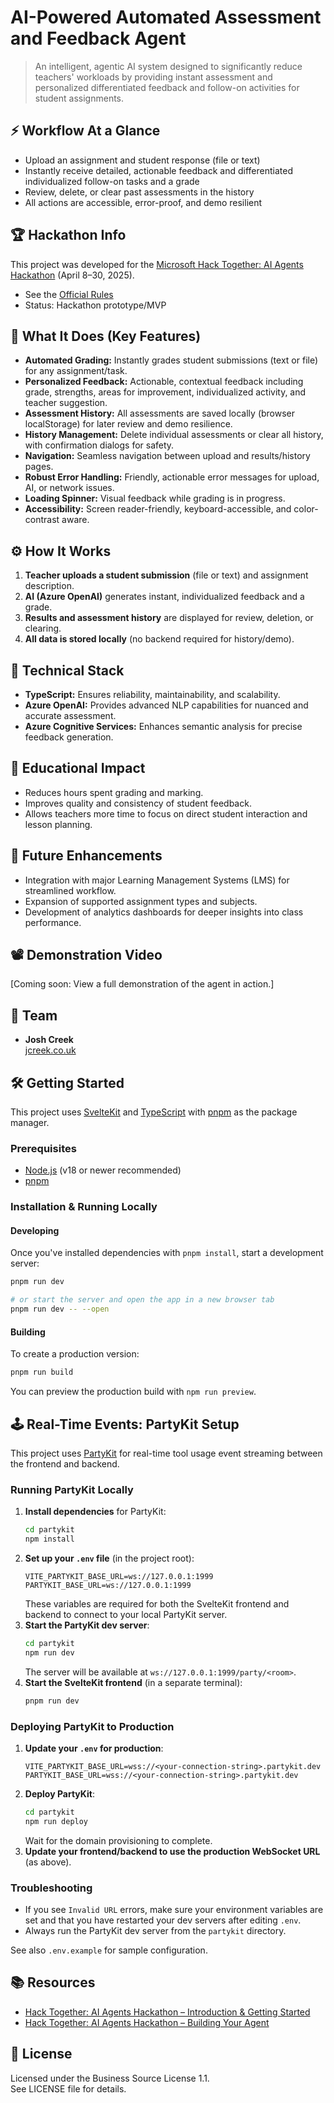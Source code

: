 # AI-Powered Automated Assessment and Feedback Agent

> An intelligent, agentic AI system designed to significantly reduce teachers' workloads by providing instant assessment and personalized differentiated feedback and follow-on activities for student assignments.


## ⚡ Workflow At a Glance
- Upload an assignment and student response (file or text)
- Instantly receive detailed, actionable feedback and differentiated individualized follow-on tasks and a grade
- Review, delete, or clear past assessments in the history
- All actions are accessible, error-proof, and demo resilient

## 🏆 Hackathon Info

This project was developed for the [Microsoft Hack Together: AI Agents Hackathon](https://microsoft.github.io/AI_Agents_Hackathon/) (April 8–30, 2025).

- See the [Official Rules](https://microsoft.github.io/AI_Agents_Hackathon/rules/)
- Status: Hackathon prototype/MVP


## 🎯 What It Does (Key Features)
- **Automated Grading:** Instantly grades student submissions (text or file) for any assignment/task.
- **Personalized Feedback:** Actionable, contextual feedback including grade, strengths, areas for improvement, individualized activity, and teacher suggestion.
- **Assessment History:** All assessments are saved locally (browser localStorage) for later review and demo resilience.
- **History Management:** Delete individual assessments or clear all history, with confirmation dialogs for safety.
- **Navigation:** Seamless navigation between upload and results/history pages.
- **Robust Error Handling:** Friendly, actionable error messages for upload, AI, or network issues.
- **Loading Spinner:** Visual feedback while grading is in progress.
- **Accessibility:** Screen reader-friendly, keyboard-accessible, and color-contrast aware.

## ⚙️ How It Works

1. **Teacher uploads a student submission** (file or text) and assignment description.
2. **AI (Azure OpenAI)** generates instant, individualized feedback and a grade.
3. **Results and assessment history** are displayed for review, deletion, or clearing.
4. **All data is stored locally** (no backend required for history/demo).

## 🚀 Technical Stack

- **TypeScript:** Ensures reliability, maintainability, and scalability.
- **Azure OpenAI:** Provides advanced NLP capabilities for nuanced and accurate assessment.
- **Azure Cognitive Services:** Enhances semantic analysis for precise feedback generation.


## 📖 Educational Impact

- Reduces hours spent grading and marking.
- Improves quality and consistency of student feedback.
- Allows teachers more time to focus on direct student interaction and lesson planning.


## 🔮 Future Enhancements

- Integration with major Learning Management Systems (LMS) for streamlined workflow.
- Expansion of supported assignment types and subjects.
- Development of analytics dashboards for deeper insights into class performance.


## 📽️ Demonstration Video

[Coming soon: View a full demonstration of the agent in action.]


## 👥 Team
- **Josh Creek**  
  [jcreek.co.uk](https://jcreek.co.uk)


## 🛠️ Getting Started

This project uses [SvelteKit](https://kit.svelte.dev/) and [TypeScript](https://www.typescriptlang.org/) with [pnpm](https://pnpm.io/) as the package manager.

### Prerequisites
- [Node.js](https://nodejs.org/) (v18 or newer recommended)
- [pnpm](https://pnpm.io/installation)

### Installation & Running Locally

#### Developing

Once you've installed dependencies with `pnpm install`, start a development server:

```bash
pnpm run dev

# or start the server and open the app in a new browser tab
pnpm run dev -- --open
```

#### Building

To create a production version:

```bash
pnpm run build
```

You can preview the production build with `npm run preview`.


## 🕹️ Real-Time Events: PartyKit Setup

This project uses [PartyKit](https://partykit.io/) for real-time tool usage event streaming between the frontend and backend.

### Running PartyKit Locally

1. **Install dependencies** for PartyKit:
   ```sh
   cd partykit
   npm install
   ```
2. **Set up your `.env` file** (in the project root):
   ```env
   VITE_PARTYKIT_BASE_URL=ws://127.0.0.1:1999
   PARTYKIT_BASE_URL=ws://127.0.0.1:1999
   ```
   These variables are required for both the SvelteKit frontend and backend to connect to your local PartyKit server.
3. **Start the PartyKit dev server**:
   ```sh
   cd partykit
   npm run dev
   ```
   The server will be available at `ws://127.0.0.1:1999/party/<room>`.
4. **Start the SvelteKit frontend** (in a separate terminal):
   ```sh
   pnpm run dev
   ```

### Deploying PartyKit to Production

1. **Update your `.env` for production**:
   ```env
   VITE_PARTYKIT_BASE_URL=wss://<your-connection-string>.partykit.dev
   PARTYKIT_BASE_URL=wss://<your-connection-string>.partykit.dev
   ```
2. **Deploy PartyKit**:
   ```sh
   cd partykit
   npm run deploy
   ```
   Wait for the domain provisioning to complete.
3. **Update your frontend/backend to use the production WebSocket URL** (as above).

### Troubleshooting
- If you see `Invalid URL` errors, make sure your environment variables are set and that you have restarted your dev servers after editing `.env`.
- Always run the PartyKit dev server from the `partykit` directory.

See also `.env.example` for sample configuration.

## 📚 Resources
- [Hack Together: AI Agents Hackathon – Introduction & Getting Started](https://www.youtube.com/watch?v=RNphlRKvmJQ)
- [Hack Together: AI Agents Hackathon – Building Your Agent](https://www.youtube.com/watch?v=Aq30zfbWNSQ)


## 📌 License
Licensed under the Business Source License 1.1.  
See LICENSE file for details.

